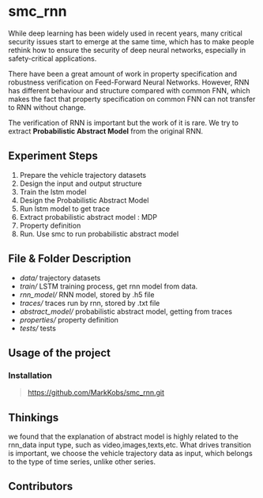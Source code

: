 # smc_rnn
While deep learning has been widely used in recent years, many critical security issues start to emerge at the same time, which has to make people rethink how to ensure the security of deep neural networks, especially in safety-critical applications.

There have been a great amount of work in property specification and robustness verification on Feed-Forward Neural Networks. However, RNN has different behaviour and structure compared with common FNN, which makes the fact that property specification on common FNN can not transfer to RNN without change.

The verification of RNN is important but the work of it is rare. We try to extract **Probabilistic Abstract Model** from the original RNN. 

## Experiment Steps
1. Prepare the vehicle trajectory datasets
2. Design the input and output structure
3. Train the lstm model
4. Design the Probabilistic Abstract Model
5. Run lstm model to get trace
6. Extract probabilistic abstract model : MDP
7. Property definition
8. Run. Use smc to run probabilistic abstract model

## File & Folder Description
- *data/* trajectory datasets
- *train/* LSTM training process, get rnn model from data.
- *rnn_model/* RNN model, stored by .h5 file
- *traces/* traces run by rnn, stored by .txt file
- *abstract_model/* probabilistic abstract model, getting from traces
- *properties/* property definition
- *tests/* tests

## Usage of the project
### Installation
> https://github.com/MarkKobs/smc_rnn.git


## Thinkings
we found that the explanation of abstract model is highly related to the rnn_data input type, such as video,images,texts,etc. What drives transition is important, we choose the vehicle trajectory data as input, which belongs to the type of time series, unlike other series. 


## Contributors
